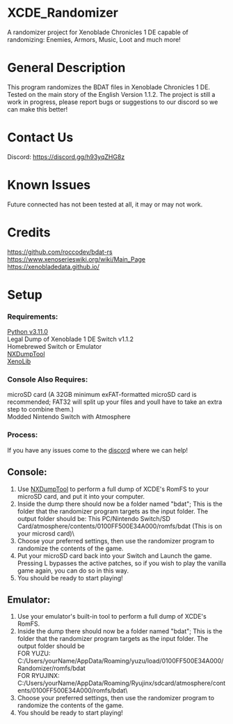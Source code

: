 # XCDE_Randomizer
A randomizer project for Xenoblade Chronicles 1 DE capable of randomizing: Enemies, Armors, Music, Loot and much more!


# General Description
This program randomizes the BDAT files in Xenoblade Chronicles 1 DE. Tested on the main story of the English Version 1.1.2. The project is still a work in progress, please report bugs or suggestions to our discord so we can make this better!

# Contact Us
Discord: https://discord.gg/h93yqZHG8z

# Known Issues
Future connected has not been tested at all, it may or may not work.


# Credits
https://github.com/roccodev/bdat-rs \
https://www.xenoserieswiki.org/wiki/Main_Page \
https://xenobladedata.github.io/

# Setup

### Requirements:
[Python v3.11.0](https://www.python.org/downloads/release/python-3110/)\
Legal Dump of Xenoblade 1 DE Switch v1.1.2\
Homebrewed Switch or Emulator\
[NXDumpTool](https://github.com/DarkMatterCore/nxdumptool)\
[XenoLib](https://github.com/PredatorCZ/XenoLib/)

### Console Also Requires:
microSD card (A 32GB minimum exFAT-formatted microSD card is recommended; FAT32 will split up your files and youll have to take an extra step to combine them.)\
Modded Nintendo Switch with Atmosphere


### Process:
If you have any issues come to the [discord](https://discord.gg/h93yqZHG8z) where we can help!

## Console:
1. Use [NXDumpTool](https://github.com/DarkMatterCore/nxdumptool) to perform a full dump of XCDE's RomFS to your microSD card, and put it into your computer.
2. Inside the dump there should now be a folder named "bdat"; This is the folder that the randomizer program targets as the input folder. The output folder should be: This PC/Nintendo Switch/SD Card/atmosphere/contents/0100FF500E34A000/romfs/bdat (This is on your microsd card)\
3. Choose your preferred settings, then use the randomizer program to randomize the contents of the game.
4. Put your microSD card back into your Switch and Launch the game. Pressing L bypasses the active patches, so if you wish to play the vanilla game again, you can do so in this way.
5. You should be ready to start playing!


## Emulator:
1. Use your emulator's built-in tool to perform a full dump of XCDE's RomFS.
2. Inside the dump there should now be a folder named "bdat"; This is the folder that the randomizer program targets as the input folder. The output folder should be\
FOR YUZU: C:/Users/yourName/AppData/Roaming/yuzu/load/0100FF500E34A000/Randomizer/romfs/bdat\
FOR RYUJINX: C:/Users/yourName/AppData/Roaming/Ryujinx/sdcard/atmosphere/contents/0100FF500E34A000/romfs/bdat\
3. Choose your preferred settings, then use the randomizer program to randomize the contents of the game.
4. You should be ready to start playing!



